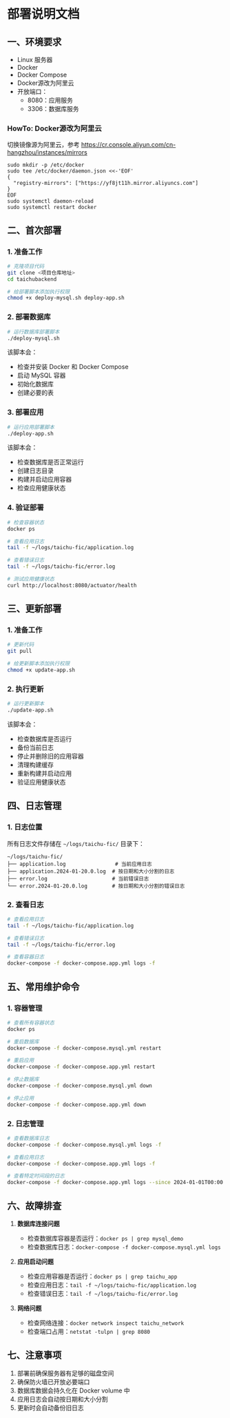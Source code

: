 # 部署说明文档

## 一、环境要求

- Linux 服务器
- Docker
- Docker Compose
- Docker源改为阿里云
- 开放端口：
  - 8080：应用服务
  - 3306：数据库服务

### HowTo: Docker源改为阿里云
切换镜像源为阿里云，参考 https://cr.console.aliyun.com/cn-hangzhou/instances/mirrors
```shell
sudo mkdir -p /etc/docker
sudo tee /etc/docker/daemon.json <<-'EOF'
{
  "registry-mirrors": ["https://yf8jt11h.mirror.aliyuncs.com"]
}
EOF
sudo systemctl daemon-reload
sudo systemctl restart docker
```

## 二、首次部署

### 1. 准备工作

```bash
# 克隆项目代码
git clone <项目仓库地址>
cd taichubackend

# 给部署脚本添加执行权限
chmod +x deploy-mysql.sh deploy-app.sh
```

### 2. 部署数据库

```bash
# 运行数据库部署脚本
./deploy-mysql.sh
```

该脚本会：
- 检查并安装 Docker 和 Docker Compose
- 启动 MySQL 容器
- 初始化数据库
- 创建必要的表

### 3. 部署应用

```bash
# 运行应用部署脚本
./deploy-app.sh
```

该脚本会：
- 检查数据库是否正常运行
- 创建日志目录
- 构建并启动应用容器
- 检查应用健康状态

### 4. 验证部署

```bash
# 检查容器状态
docker ps

# 查看应用日志
tail -f ~/logs/taichu-fic/application.log

# 查看错误日志
tail -f ~/logs/taichu-fic/error.log

# 测试应用健康状态
curl http://localhost:8080/actuator/health
```

## 三、更新部署

### 1. 准备工作

```bash
# 更新代码
git pull

# 给更新脚本添加执行权限
chmod +x update-app.sh
```

### 2. 执行更新

```bash
# 运行更新脚本
./update-app.sh
```

该脚本会：
- 检查数据库是否运行
- 备份当前日志
- 停止并删除旧的应用容器
- 清理构建缓存
- 重新构建并启动应用
- 验证应用健康状态

## 四、日志管理

### 1. 日志位置

所有日志文件存储在 `~/logs/taichu-fic/` 目录下：
```
~/logs/taichu-fic/
├── application.log                # 当前应用日志
├── application.2024-01-20.0.log  # 按日期和大小分割的日志
├── error.log                     # 当前错误日志
└── error.2024-01-20.0.log        # 按日期和大小分割的错误日志
```

### 2. 查看日志

```bash
# 查看应用日志
tail -f ~/logs/taichu-fic/application.log

# 查看错误日志
tail -f ~/logs/taichu-fic/error.log

# 查看容器日志
docker-compose -f docker-compose.app.yml logs -f
```

## 五、常用维护命令

### 1. 容器管理

```bash
# 查看所有容器状态
docker ps

# 重启数据库
docker-compose -f docker-compose.mysql.yml restart

# 重启应用
docker-compose -f docker-compose.app.yml restart

# 停止数据库
docker-compose -f docker-compose.mysql.yml down

# 停止应用
docker-compose -f docker-compose.app.yml down
```

### 2. 日志管理

```bash
# 查看数据库日志
docker-compose -f docker-compose.mysql.yml logs -f

# 查看应用日志
docker-compose -f docker-compose.app.yml logs -f

# 查看特定时间段的日志
docker-compose -f docker-compose.app.yml logs --since 2024-01-01T00:00:00
```

## 六、故障排查

1. **数据库连接问题**
   - 检查数据库容器是否运行：`docker ps | grep mysql_demo`
   - 检查数据库日志：`docker-compose -f docker-compose.mysql.yml logs`

2. **应用启动问题**
   - 检查应用容器是否运行：`docker ps | grep taichu_app`
   - 检查应用日志：`tail -f ~/logs/taichu-fic/application.log`
   - 检查错误日志：`tail -f ~/logs/taichu-fic/error.log`

3. **网络问题**
   - 检查网络连接：`docker network inspect taichu_network`
   - 检查端口占用：`netstat -tulpn | grep 8080`

## 七、注意事项

1. 部署前确保服务器有足够的磁盘空间
2. 确保防火墙已开放必要端口
3. 数据库数据会持久化在 Docker volume 中
4. 应用日志会自动按日期和大小分割
5. 更新时会自动备份旧日志
